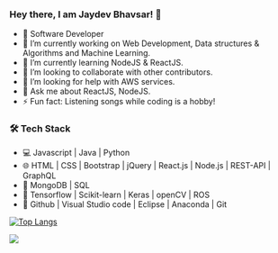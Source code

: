 ### Hey there, I am Jaydev Bhavsar! 👋

- 💼 Software Developer
- 🔭 I’m currently working on Web Development, Data structures & Algorithms and Machine Learning.
- 🌱 I’m currently learning NodeJS & ReactJS.
- 👯 I’m looking to collaborate with other contributors.
- 🤔 I’m looking for help with AWS services.
- 💬 Ask me about ReactJS, NodeJS.
- ⚡ Fun fact: Listening songs while coding is a hobby!

### 🛠 Tech Stack
- 💻 Javascript | Java | Python
- 🌐 HTML | CSS | Bootstrap | jQuery | React.js | Node.js | REST-API | GraphQL
- 🔭 MongoDB | SQL 
- 🐍 Tensorflow | Scikit-learn | Keras | openCV | ROS 
- 🔧 Github | Visual Studio code | Eclipse | Anaconda | Git


[![Top Langs](https://github-readme-stats.vercel.app/api/top-langs/?username=jaydev07&layout=compact&title_color=ffffff&bg_color=000000&text_color=ffffff)](https://github.com/jayde07/github-readme-stats)

<img src="https://github-readme-stats.vercel.app/api?username=jaydev07&&show_icons=true&title_color=FFD700&icon_color=7fff00&text_color=daf7dc&bg_color=000000" />
